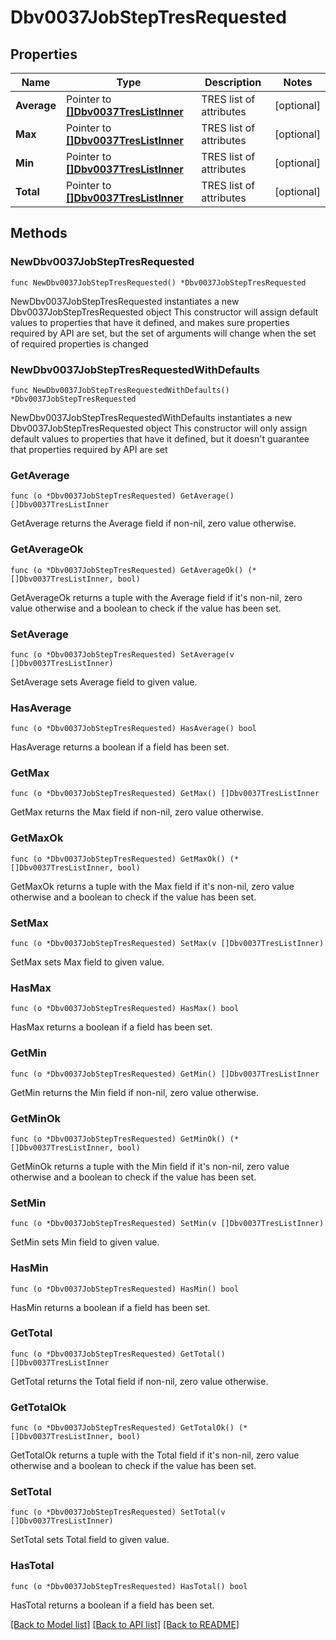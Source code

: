 # Dbv0037JobStepTresRequested

## Properties

Name | Type | Description | Notes
------------ | ------------- | ------------- | -------------
**Average** | Pointer to [**[]Dbv0037TresListInner**](Dbv0037TresListInner.md) | TRES list of attributes | [optional] 
**Max** | Pointer to [**[]Dbv0037TresListInner**](Dbv0037TresListInner.md) | TRES list of attributes | [optional] 
**Min** | Pointer to [**[]Dbv0037TresListInner**](Dbv0037TresListInner.md) | TRES list of attributes | [optional] 
**Total** | Pointer to [**[]Dbv0037TresListInner**](Dbv0037TresListInner.md) | TRES list of attributes | [optional] 

## Methods

### NewDbv0037JobStepTresRequested

`func NewDbv0037JobStepTresRequested() *Dbv0037JobStepTresRequested`

NewDbv0037JobStepTresRequested instantiates a new Dbv0037JobStepTresRequested object
This constructor will assign default values to properties that have it defined,
and makes sure properties required by API are set, but the set of arguments
will change when the set of required properties is changed

### NewDbv0037JobStepTresRequestedWithDefaults

`func NewDbv0037JobStepTresRequestedWithDefaults() *Dbv0037JobStepTresRequested`

NewDbv0037JobStepTresRequestedWithDefaults instantiates a new Dbv0037JobStepTresRequested object
This constructor will only assign default values to properties that have it defined,
but it doesn't guarantee that properties required by API are set

### GetAverage

`func (o *Dbv0037JobStepTresRequested) GetAverage() []Dbv0037TresListInner`

GetAverage returns the Average field if non-nil, zero value otherwise.

### GetAverageOk

`func (o *Dbv0037JobStepTresRequested) GetAverageOk() (*[]Dbv0037TresListInner, bool)`

GetAverageOk returns a tuple with the Average field if it's non-nil, zero value otherwise
and a boolean to check if the value has been set.

### SetAverage

`func (o *Dbv0037JobStepTresRequested) SetAverage(v []Dbv0037TresListInner)`

SetAverage sets Average field to given value.

### HasAverage

`func (o *Dbv0037JobStepTresRequested) HasAverage() bool`

HasAverage returns a boolean if a field has been set.

### GetMax

`func (o *Dbv0037JobStepTresRequested) GetMax() []Dbv0037TresListInner`

GetMax returns the Max field if non-nil, zero value otherwise.

### GetMaxOk

`func (o *Dbv0037JobStepTresRequested) GetMaxOk() (*[]Dbv0037TresListInner, bool)`

GetMaxOk returns a tuple with the Max field if it's non-nil, zero value otherwise
and a boolean to check if the value has been set.

### SetMax

`func (o *Dbv0037JobStepTresRequested) SetMax(v []Dbv0037TresListInner)`

SetMax sets Max field to given value.

### HasMax

`func (o *Dbv0037JobStepTresRequested) HasMax() bool`

HasMax returns a boolean if a field has been set.

### GetMin

`func (o *Dbv0037JobStepTresRequested) GetMin() []Dbv0037TresListInner`

GetMin returns the Min field if non-nil, zero value otherwise.

### GetMinOk

`func (o *Dbv0037JobStepTresRequested) GetMinOk() (*[]Dbv0037TresListInner, bool)`

GetMinOk returns a tuple with the Min field if it's non-nil, zero value otherwise
and a boolean to check if the value has been set.

### SetMin

`func (o *Dbv0037JobStepTresRequested) SetMin(v []Dbv0037TresListInner)`

SetMin sets Min field to given value.

### HasMin

`func (o *Dbv0037JobStepTresRequested) HasMin() bool`

HasMin returns a boolean if a field has been set.

### GetTotal

`func (o *Dbv0037JobStepTresRequested) GetTotal() []Dbv0037TresListInner`

GetTotal returns the Total field if non-nil, zero value otherwise.

### GetTotalOk

`func (o *Dbv0037JobStepTresRequested) GetTotalOk() (*[]Dbv0037TresListInner, bool)`

GetTotalOk returns a tuple with the Total field if it's non-nil, zero value otherwise
and a boolean to check if the value has been set.

### SetTotal

`func (o *Dbv0037JobStepTresRequested) SetTotal(v []Dbv0037TresListInner)`

SetTotal sets Total field to given value.

### HasTotal

`func (o *Dbv0037JobStepTresRequested) HasTotal() bool`

HasTotal returns a boolean if a field has been set.


[[Back to Model list]](../README.md#documentation-for-models) [[Back to API list]](../README.md#documentation-for-api-endpoints) [[Back to README]](../README.md)


